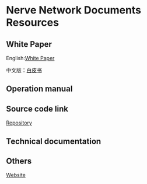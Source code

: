 # Nerve Network Documents Resources

## White Paper

English:[White Paper](http://nervefiles.oss-us-west-1.aliyuncs.com/wp/Nerve_WhitePaper_v1.00.pdf)

中文版：[白皮书](http://nerve-cn.oss-cn-hangzhou.aliyuncs.com/wp/Nerve_WhitePaper_v1.00_cn.pdf)

## Operation manual



## Source code link

[Repository](https://github.com/NerveNetwork/nerve)



## Technical documentation





## Others

[Website](https://nerve.network/)






